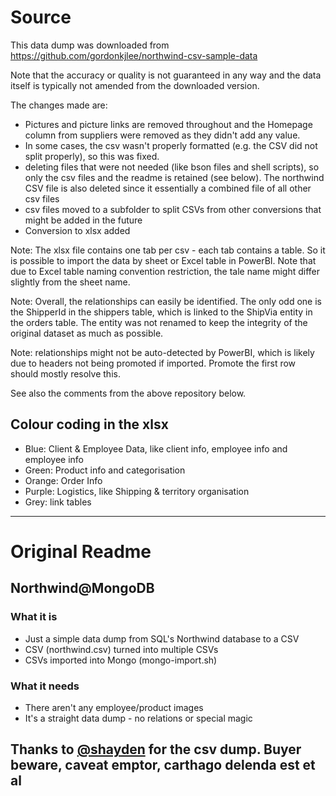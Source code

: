 # Source
This data dump was downloaded from https://github.com/gordonkjlee/northwind-csv-sample-data

Note that the accuracy or quality is not guaranteed in any way and the data itself is typically not amended from the downloaded version.

The changes made are: 

* Pictures and picture links are removed throughout and the Homepage column from suppliers were removed as they didn't add any value.
* In some cases, the csv wasn't properly formatted (e.g. the CSV did not split properly), so this was fixed.
* deleting files that were not needed (like bson files and shell scripts), so only the csv files and the readme is retained (see below). The northwind CSV file is also deleted since it essentially a combined file of all other csv files
* csv files moved to a subfolder to split CSVs from other conversions that might be added in the future
* Conversion to xlsx added

Note: The xlsx file contains one tab per csv - each tab contains a table. So it is possible to import the data by sheet or Excel table in PowerBI. Note that due to Excel table naming convention restriction, the tale name might differ slightly from the sheet name.

Note: Overall, the relationships can easily be identified. The only odd one is the ShipperId in the shippers table, which is linked to the ShipVia entity in the orders table. The entity was not renamed to keep the integrity of the original dataset as much as possible. 

Note: relationships might not be auto-detected by PowerBI, which is likely due to headers not being promoted if imported. Promote the first row should mostly resolve this.


See also the comments from the above repository below.

## Colour coding in the xlsx
* Blue: Client & Employee Data, like client info, employee info and employee info
* Green: Product info and categorisation
* Orange: Order Info
* Purple: Logistics, like Shipping & territory organisation
* Grey: link tables
---
# Original Readme

## Northwind@MongoDB ##

### What it is

* Just a simple data dump from SQL's Northwind database to a CSV
* CSV (northwind.csv) turned into multiple CSVs
* CSVs imported into Mongo (mongo-import.sh)


### What it needs

* There aren't any employee/product images
* It's a straight data dump - no relations or special magic


Thanks to [@shayden](https://github.com/shayden) for the csv dump. Buyer beware, caveat emptor, carthago delenda est et al
---